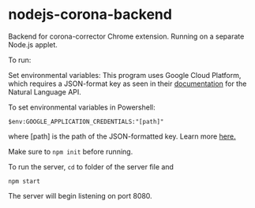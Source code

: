 # nodejs-corona-backend

Backend for corona-corrector Chrome extension. Running on a separate Node.js applet.

To run:

Set environmental variables: This program uses Google Cloud Platform, which requires a JSON-format key as seen in their [documentation](https://cloud.google.com/natural-language/docs/reference/libraries) for the Natural Language API.

To set environmental variables in Powershell:

```
$env:GOOGLE_APPLICATION_CREDENTIALS:"[path]"
```

where \[path\] is the path of the JSON-formatted key. Learn more [here.](https://cloud.google.com/natural-language/docs/reference/libraries)

Make sure to `npm init` before running.

To run the server, `cd` to folder of the server file and

```
npm start
```

The server will begin listening on port 8080.
